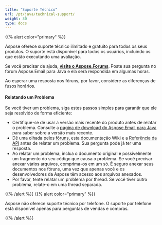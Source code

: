 ```yaml
---
title: "Suporte Técnico"
url: /pt/java/technical-support/
weight: 80
type: docs
---
```


{{% alert color="primary" %}} 

Aspose oferece suporte técnico ilimitado e gratuito para todos os seus produtos. O suporte está disponível para todos os usuários, incluindo os que estão executando uma avaliação.

Se você precisar de ajuda, [**visite o Aspose.Forums**](https://forum.aspose.com/c/email/12). Poste sua pergunta no fórum Aspose.Email para Java e ela será respondida em algumas horas.

Ao esperar uma resposta nos fóruns, por favor, considere as diferenças de fusos horários.
#### **Relatando um Problema**
Se você tiver um problema, siga estes passos simples para garantir que ele seja resolvido de forma eficiente:

- Certifique-se de usar a versão mais recente do produto antes de relatar o problema. Consulte a [página de download do Aspose.Email para Java](https://releases.aspose.com/java/repo/com/aspose/aspose-email/) para saber sobre a versão mais recente.
- Dê uma olhada pelos [fóruns](http://www.aspose.com/community/forums/default.aspx), esta documentação Wiki e a [Referência da API](https://apireference.aspose.com/email/java) antes de relatar um problema. Sua pergunta pode já ter uma resposta.
- Ao relatar um problema, inclua o documento original e possivelmente um fragmento do seu código que causa o problema. Se você precisar anexar vários arquivos, comprima-os em um só. É seguro anexar seus documentos nos fóruns, uma vez que apenas você e os desenvolvedores da Aspose têm acesso aos arquivos anexados.
- Por favor, tente relatar um problema por thread. Se você tiver outro problema, relate-o em uma thread separada.

{{% /alert %}} {{% alert color="primary" %}} 

Aspose não oferece suporte técnico por telefone. O suporte por telefone está disponível apenas para perguntas de vendas e compras.

{{% /alert %}}